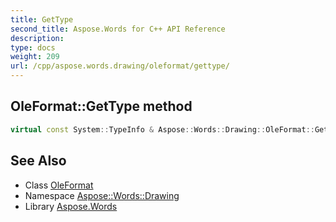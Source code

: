 ```yaml
---
title: GetType
second_title: Aspose.Words for C++ API Reference
description: 
type: docs
weight: 209
url: /cpp/aspose.words.drawing/oleformat/gettype/
---
```

## OleFormat::GetType method




```cpp
virtual const System::TypeInfo & Aspose::Words::Drawing::OleFormat::GetType() const override
```

## See Also

* Class [OleFormat](../)
* Namespace [Aspose::Words::Drawing](../../)
* Library [Aspose.Words](../../../)
